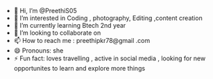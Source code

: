 - 👋 Hi, I’m @PreethiS05
- 👀 I’m interested in Coding , photography, Editing ,content creation 
- 🌱 I’m currently learning Btech 2nd year 
- 💞️ I’m looking to collaborate on 
- 📫 How to reach me : preethipkr78@gmail .com 
- 😄 Pronouns:  she 
- ⚡ Fun fact: loves travelling , active in social media , looking for new opportunites to learn and explore more things 

<!---
PreethiS05/PreethiS05 is a ✨ special ✨ repository because its `README.md` (this file) appears on your GitHub profile.
You can click the Preview link to take a look at your changes.
--->
